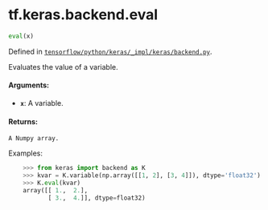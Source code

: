 <div itemscope itemtype="http://developers.google.com/ReferenceObject">
<meta itemprop="name" content="tf.keras.backend.eval" />
</div>

# tf.keras.backend.eval

``` python
eval(x)
```



Defined in [`tensorflow/python/keras/_impl/keras/backend.py`](https://www.tensorflow.org/code/tensorflow/python/keras/_impl/keras/backend.py).

Evaluates the value of a variable.

#### Arguments:

* <b>`x`</b>: A variable.


#### Returns:

    A Numpy array.

Examples:
```python
    >>> from keras import backend as K
    >>> kvar = K.variable(np.array([[1, 2], [3, 4]]), dtype='float32')
    >>> K.eval(kvar)
    array([[ 1.,  2.],
           [ 3.,  4.]], dtype=float32)
```